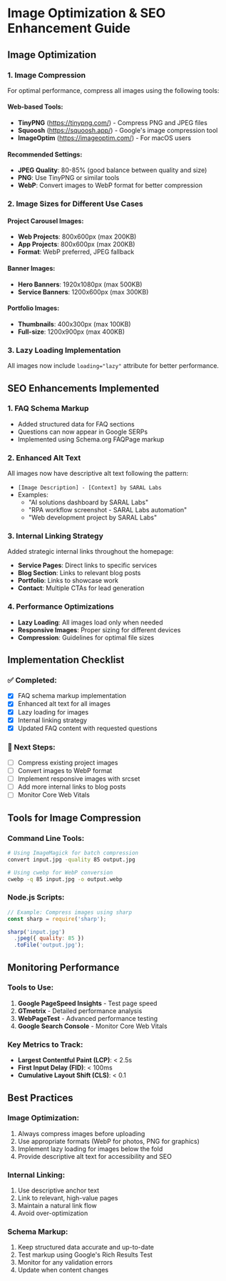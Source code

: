 # Image Optimization & SEO Enhancement Guide

## Image Optimization

### 1. Image Compression
For optimal performance, compress all images using the following tools:

#### Web-based Tools:
- **TinyPNG** (https://tinypng.com/) - Compress PNG and JPEG files
- **Squoosh** (https://squoosh.app/) - Google's image compression tool
- **ImageOptim** (https://imageoptim.com/) - For macOS users

#### Recommended Settings:
- **JPEG Quality**: 80-85% (good balance between quality and size)
- **PNG**: Use TinyPNG or similar tools
- **WebP**: Convert images to WebP format for better compression

### 2. Image Sizes for Different Use Cases

#### Project Carousel Images:
- **Web Projects**: 800x600px (max 200KB)
- **App Projects**: 800x600px (max 200KB)
- **Format**: WebP preferred, JPEG fallback

#### Banner Images:
- **Hero Banners**: 1920x1080px (max 500KB)
- **Service Banners**: 1200x600px (max 300KB)

#### Portfolio Images:
- **Thumbnails**: 400x300px (max 100KB)
- **Full-size**: 1200x900px (max 400KB)

### 3. Lazy Loading Implementation
All images now include `loading="lazy"` attribute for better performance.

## SEO Enhancements Implemented

### 1. FAQ Schema Markup
- Added structured data for FAQ sections
- Questions can now appear in Google SERPs
- Implemented using Schema.org FAQPage markup

### 2. Enhanced Alt Text
All images now have descriptive alt text following the pattern:
- `[Image Description] - [Context] by SARAL Labs`
- Examples:
  - "AI solutions dashboard by SARAL Labs"
  - "RPA workflow screenshot - SARAL Labs automation"
  - "Web development project by SARAL Labs"

### 3. Internal Linking Strategy
Added strategic internal links throughout the homepage:
- **Service Pages**: Direct links to specific services
- **Blog Section**: Links to relevant blog posts
- **Portfolio**: Links to showcase work
- **Contact**: Multiple CTAs for lead generation

### 4. Performance Optimizations
- **Lazy Loading**: All images load only when needed
- **Responsive Images**: Proper sizing for different devices
- **Compression**: Guidelines for optimal file sizes

## Implementation Checklist

### ✅ Completed:
- [x] FAQ schema markup implementation
- [x] Enhanced alt text for all images
- [x] Lazy loading for images
- [x] Internal linking strategy
- [x] Updated FAQ content with requested questions

### 🔄 Next Steps:
- [ ] Compress existing project images
- [ ] Convert images to WebP format
- [ ] Implement responsive images with srcset
- [ ] Add more internal links to blog posts
- [ ] Monitor Core Web Vitals

## Tools for Image Compression

### Command Line Tools:
```bash
# Using ImageMagick for batch compression
convert input.jpg -quality 85 output.jpg

# Using cwebp for WebP conversion
cwebp -q 85 input.jpg -o output.webp
```

### Node.js Scripts:
```javascript
// Example: Compress images using sharp
const sharp = require('sharp');

sharp('input.jpg')
  .jpeg({ quality: 85 })
  .toFile('output.jpg');
```

## Monitoring Performance

### Tools to Use:
1. **Google PageSpeed Insights** - Test page speed
2. **GTmetrix** - Detailed performance analysis
3. **WebPageTest** - Advanced performance testing
4. **Google Search Console** - Monitor Core Web Vitals

### Key Metrics to Track:
- **Largest Contentful Paint (LCP)**: < 2.5s
- **First Input Delay (FID)**: < 100ms
- **Cumulative Layout Shift (CLS)**: < 0.1

## Best Practices

### Image Optimization:
1. Always compress images before uploading
2. Use appropriate formats (WebP for photos, PNG for graphics)
3. Implement lazy loading for images below the fold
4. Provide descriptive alt text for accessibility and SEO

### Internal Linking:
1. Use descriptive anchor text
2. Link to relevant, high-value pages
3. Maintain a natural link flow
4. Avoid over-optimization

### Schema Markup:
1. Keep structured data accurate and up-to-date
2. Test markup using Google's Rich Results Test
3. Monitor for any validation errors
4. Update when content changes
